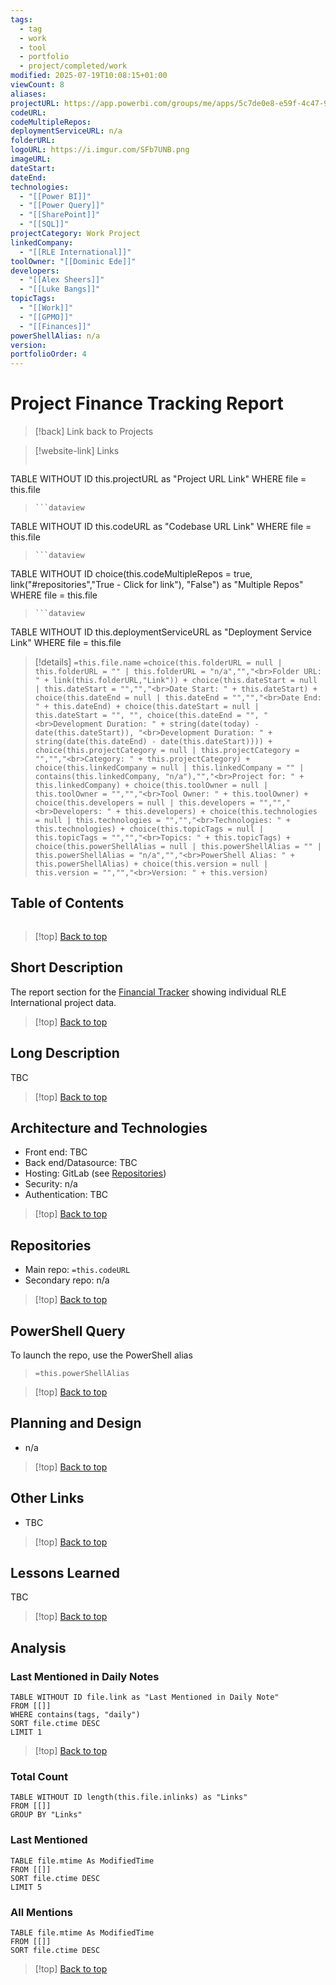 ```yaml
---
tags:
  - tag
  - work
  - tool
  - portfolio
  - project/completed/work
modified: 2025-07-19T10:08:15+01:00
viewCount: 8
aliases: 
projectURL: https://app.powerbi.com/groups/me/apps/5c7de0e8-e59f-4c47-9a4a-5129c28e1c0f/reports/849fbe08-7442-4d16-8bb7-ba7d415e1d02/ReportSectiondbd35394606841004e11?ctid=6422ff1a-f3b5-4450-9230-ad4241884bf4&experience=power-bi
codeURL: 
codeMultipleRepos: 
deploymentServiceURL: n/a
folderURL: 
logoURL: https://i.imgur.com/SFb7UNB.png
imageURL: 
dateStart: 
dateEnd: 
technologies:
  - "[[Power BI]]"
  - "[[Power Query]]"
  - "[[SharePoint]]"
  - "[[SQL]]"
projectCategory: Work Project
linkedCompany:
  - "[[RLE International]]"
toolOwner: "[[Dominic Ede]]"
developers:
  - "[[Alex Sheers]]"
  - "[[Luke Bangs]]"
topicTags:
  - "[[Work]]"
  - "[[GPMO]]"
  - "[[Finances]]"
powerShellAlias: n/a
version: 
portfolioOrder: 4
---
```


# Project Finance Tracking Report

> [!back] Link back to <span class="theme-link">Projects</span>

>[!website-link] Links
> ```dataview
TABLE WITHOUT ID this.projectURL as "Project URL Link"
WHERE file = this.file
>```
>```dataview
TABLE WITHOUT ID this.codeURL as "Codebase URL Link"
WHERE file = this.file
>```
>```dataview
TABLE WITHOUT ID choice(this.codeMultipleRepos = true, link("#repositories","True - Click for link"), "False") as "Multiple Repos"
WHERE file = this.file
>```
>```dataview
TABLE WITHOUT ID this.deploymentServiceURL as "Deployment Service Link"
WHERE file = this.file

>[!details]  `=this.file.name`
>`=choice(this.folderURL = null | this.folderURL = "" | this.folderURL = "n/a","","<br>Folder URL: " + link(this.folderURL,"Link")) + choice(this.dateStart = null | this.dateStart = "","","<br>Date Start: " + this.dateStart) + choice(this.dateEnd = null | this.dateEnd = "","","<br>Date End: " + this.dateEnd) + choice(this.dateStart = null | this.dateStart = "", "", choice(this.dateEnd = "", "<br>Development Duration: " + string(date(today) - date(this.dateStart)), "<br>Development Duration: " + string(date(this.dateEnd) - date(this.dateStart)))) + choice(this.projectCategory = null | this.projectCategory = "","","<br>Category: " + this.projectCategory) + choice(this.linkedCompany = null | this.linkedCompany = "" | contains(this.linkedCompany, "n/a"),"","<br>Project for: " + this.linkedCompany) + choice(this.toolOwner = null | this.toolOwner = "","","<br>Tool Owner: " + this.toolOwner) + choice(this.developers = null | this.developers = "","","<br>Developers: " + this.developers) + choice(this.technologies = null | this.technologies = "","","<br>Technologies: " + this.technologies) + choice(this.topicTags = null | this.topicTags = "","","<br>Topics: " + this.topicTags) + choice(this.powerShellAlias = null | this.powerShellAlias = "" | this.powerShellAlias = "n/a","","<br>PowerShell Alias: " + this.powerShellAlias) + choice(this.version = null | this.version = "","","<br>Version: " + this.version)`

## Table of Contents

```table-of-contents
```

>[!top] [Back to top](#Table%20of%20Contents)

## Short Description

The report section for the <a href="/portfolio/projects/Financial Tracker" class="theme-link">Financial Tracker</a> showing individual <span class="theme-link">RLE International</span> project data.

>[!top] [Back to top](#Table%20of%20Contents)

## Long Description

TBC

>[!top] [Back to top](#Table%20of%20Contents)

## Architecture and Technologies

- Front end: TBC
- Back end/Datasource: TBC
- Hosting: <span class="theme-link">GitLab</span> (see [Repositories](#repositories))
- Security: n/a
- Authentication: TBC

>[!top] [Back to top](#Table%20of%20Contents)

## Repositories

- Main repo: `=this.codeURL`
- Secondary repo: n/a

>[!top] [Back to top](#Table%20of%20Contents)

## PowerShell Query

To launch the repo, use the <span class="theme-link">PowerShell</span> alias 

> `=this.powerShellAlias`

>[!top] [Back to top](#Table%20of%20Contents)

## Planning and Design

- n/a

>[!top] [Back to top](#Table%20of%20Contents)

## Other Links

- TBC

>[!top] [Back to top](#Table%20of%20Contents)

## Lessons Learned

TBC

>[!top] [Back to top](#Table%20of%20Contents)

## Analysis

### Last Mentioned in Daily Notes

```dataview
TABLE WITHOUT ID file.link as "Last Mentioned in Daily Note"
FROM [[]]
WHERE contains(tags, "daily")
SORT file.ctime DESC
LIMIT 1
```

>[!top] [Back to top](#Table%20of%20Contents)

### Total Count

```dataview
TABLE WITHOUT ID length(this.file.inlinks) as "Links"
FROM [[]]
GROUP BY "Links"
```

### Last Mentioned

```dataview
TABLE file.mtime As ModifiedTime
FROM [[]]
SORT file.ctime DESC
LIMIT 5
```

### All Mentions

```dataview
TABLE file.mtime As ModifiedTime
FROM [[]]
SORT file.ctime DESC
```

>[!top] [Back to top](#Table%20of%20Contents)